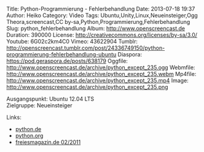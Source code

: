 Title: Python-Programmierung - Fehlerbehandlung
Date: 2013-07-18 19:37
Author: Heiko
Category: Video
Tags: Ubuntu,Unity,Linux,Neueinsteiger,Ogg Theora,screencast,CC by-sa,Python,Programmierung,Fehlerbehandlung
Slug: python_fehlerbehandlung
Album: http://www.openscreencast.de
Duration: 390000
License: http://creativecommons.org/licenses/by-sa/3.0/
Youtube: 6G02c2km4C0
Vimeo: 43622904
Tumblr: http://openscreencast.tumblr.com/post/24336749150/python-programmierung-fehlerbehandlung-ubuntu
Diaspora: https://pod.geraspora.de/posts/638179
Oggfile: http://www.openscreencast.de/archive/python_except_235.ogg
Webmfile: http://www.openscreencast.de/archive/python_except_235.webm
Mp4file: http://www.openscreencast.de/archive/python_except_235.mp4
Image: http://www.openscreencast.de/archive/python_except_235.png

Ausgangspunkt: Ubuntu 12.04 LTS  
Zielgruppe: Neueinsteiger  

Links:

  * [python.de](http://www.python.de "Link zu Python.de" )
  * [python.org](http://www.python.org "Link zu Python.org" )
  * [freiesmagazin.de 02/2011](http://www.freiesmagazin.de/freiesMagazin-2011-02 "Link zu freiesmagazin.de" )

